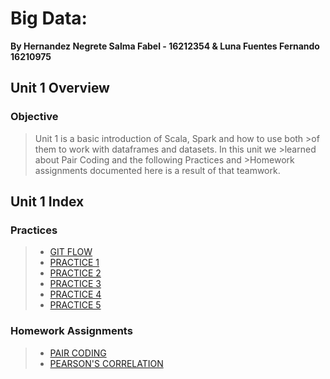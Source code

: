 # Big Data:
**By Hernandez Negrete Salma Fabel - 16212354 & Luna Fuentes Fernando 16210975**

## Unit 1 Overview

### Objective
>Unit 1 is a basic introduction of Scala, Spark and how to use both >of them to work with dataframes and datasets. In this unit we >learned about Pair Coding and the following Practices and >Homework assignments documented here is a result of that teamwork.

## Unit 1 Index

### Practices
> * [GIT FLOW](https://github.com/everthx/datos_masivos/blob/Unit_1/Practices/Git%20Flow/README.md)
> * [PRACTICE 1](https://github.com/everthx/datos_masivos/blob/Unit_1/Practices/Practice1/README.md)
> * [PRACTICE 2](https://github.com/everthx/datos_masivos/blob/Unit_1/Practices/Practice2/README.md)
> * [PRACTICE 3](https://github.com/everthx/datos_masivos/blob/Unit_1/Practices/Practice3/README.md)
> * [PRACTICE 4](https://github.com/everthx/datos_masivos/blob/Unit_1/Practices/Practice4/README.md)
> * [PRACTICE 5](https://github.com/everthx/datos_masivos/blob/Unit_1/Practices/Practice5/README.md)
### Homework Assignments
> * [PAIR CODING](https://github.com/everthx/datos_masivos/blob/Unit_1/Homework/01%20Pair%20Programming.md)
> * [PEARSON'S CORRELATION](https://github.com/everthx/datos_masivos/blob/Unit_1/Homework/02%20Pearson's%20Correlation.md)
